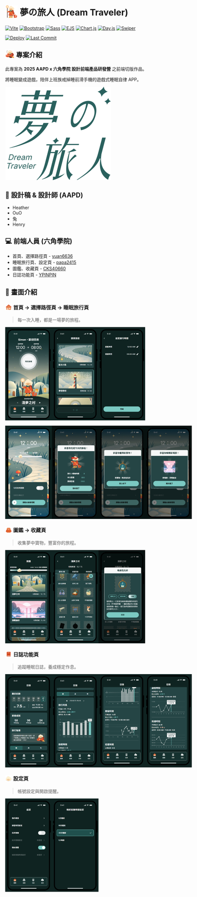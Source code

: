 # <sub><img src="./assets/images/02-character/home-character.svg" height="40" /></sub> 夢の旅人 (Dream Traveler)

[![Vite](https://img.shields.io/badge/Vite-6.3.x-646CFF?logo=vite&logoColor=white)](https://vitejs.dev/)
[![Bootstrap](https://img.shields.io/badge/Bootstrap-5.3.6-7952B3?logo=bootstrap&logoColor=white)](https://getbootstrap.com/)
[![Sass](https://img.shields.io/badge/Sass-1.61.x-CC6699?logo=sass&logoColor=white)](https://sass-lang.com/)
[![EJS](https://img.shields.io/badge/EJS-3.1.9-B4CA65?logo=ejs&logoColor=white)](https://ejs.co/)
[![Chart.js](https://img.shields.io/badge/Chart.js-4.5.0-FF6384?logo=chartdotjs&logoColor=white)](https://www.chartjs.org/)
[![Day.js](https://img.shields.io/badge/Day.js-1.11.13-F06A6A?logo=dayjs&logoColor=white)](https://day.js.org/)
[![Swiper](https://img.shields.io/badge/Swiper-11.2.x-6332F6?logo=swiper&logoColor=white)](https://swiperjs.com/)

[![Deploy](https://img.shields.io/badge/GitHub%20Pages-deployed-3FB950?logo=github&logoColor=white)](https://ypinpin.github.io/dream-traveler/)
[![Last Commit](https://img.shields.io/github/last-commit/YPINPIN/dream-traveler)](https://github.com/YPINPIN/dream-traveler/commits/main)

## <sub><img src="./assets/images/02-character/log-guide-character.svg" height="30"/></sub> 專案介紹

此專案為 **2025 AAPD x 六角學院 設計前端產品研發營** 之前端切版作品。

將睡眠變成遊戲，陪伴上班族戒掉睡前滑手機的遊戲式睡眠自律 APP。

<img src="./assets/images/01-logo/logo-green-svg.svg" />

## 🎨 設計稿 & 設計師 (AAPD)

- Heather
- OuO
- 兔
- Henry

## 💻 前端人員 (六角學院)

- 首頁、選擇路徑頁 - [yuan6636](https://github.com/yuan6636)
- 睡眠旅行頁、設定頁 - [papa2415](https://github.com/papa2415)
- 圖鑑、收藏頁 - [CKS40660](https://github.com/CKS40660)
- 日誌功能頁 - [YPINPIN](https://github.com/YPINPIN)

## 🚀 畫面介紹

### <sub><img src="./assets/images/05-icon/home-selected.svg" height="22" /></sub> 首頁 → 選擇路徑頁 → 睡眠旅行頁

> 每一次入睡，都是一場夢的旅程。

<div style="display: flex;">
  <img src="./assets/images/demo/home.png" style="height: 300px"/>
  <img src="./assets/images/demo/path.png" style="height: 300px"/>
  <img src="./assets/images/demo/path-2.png" style="height: 300px"/>
</div>

<br />

<div style="display: flex;">
  <img src="./assets/images/demo/sleep.png" style="height: 300px"/>
  <img src="./assets/images/demo/sleep-2.png" style="height: 300px"/>
  <img src="./assets/images/demo/sleep-3.png" style="height: 300px"/>
  <img src="./assets/images/demo/sleep-4.png" style="height: 300px"/>
</div>

### <sub><img src="./assets/images/05-icon/bag-selected.svg" height="22" /></sub> 圖鑑 → 收藏頁

> 收集夢中寶物，豐富你的旅程。

<div style="display: flex;">
  <img src="./assets/images/demo/book.png" style="height: 300px"/>
  <img src="./assets/images/demo/collection.png" style="height: 300px"/>
  <img src="./assets/images/demo/collection-2.png" style="height: 300px"/>
</div>

### <sub><img src="./assets/images/05-icon/book-selected.svg" height="22" /></sub> 日誌功能頁

> 追蹤睡眠日誌，養成穩定作息。

<div style="display: flex;">
  <img src="./assets/images/demo/record.png" style="height: 300px"/>
  <img src="./assets/images/demo/record-2.png" style="height: 300px"/>
  <img src="./assets/images/demo/record-3.png" style="height: 300px"/>
  <img src="./assets/images/demo/record-4.png" style="height: 300px"/>
</div>

### <sub><img src="./assets/images/05-icon/setting-selected.svg" height="22" /></sub> 設定頁

> 帳號設定與開啟提醒。

<div style="display: flex;">
  <img src="./assets/images/demo/setting.png" style="height: 300px"/>
  <img src="./assets/images/demo/setting-2.png" style="height: 300px"/>
</div>
